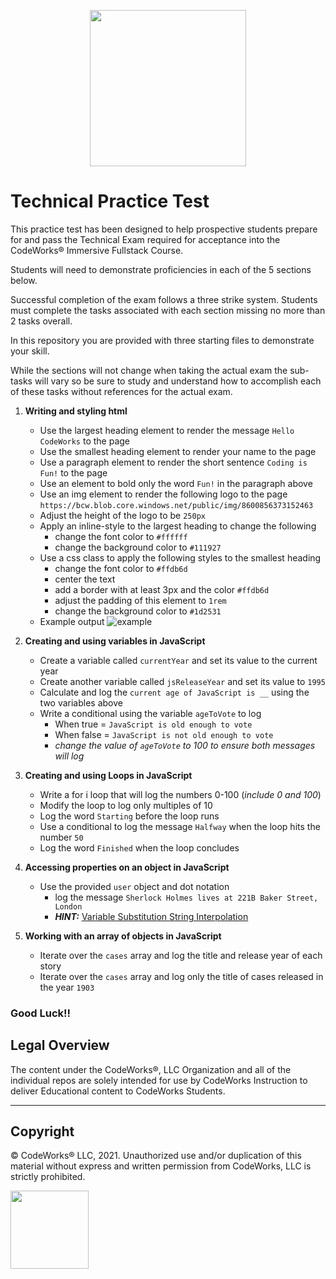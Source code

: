 <p align="center">
<img src="https://bcw.blob.core.windows.net/public/img/8600856373152463" width="250">
</p>

# Technical Practice Test

This practice test has been designed to help prospective students prepare for and pass the Technical Exam required for acceptance into the CodeWorks® Immersive Fullstack Course. 

Students will need to demonstrate proficiencies in each of the 5 sections below. 

Successful completion of the exam follows a three strike system. Students must complete the tasks associated with each section missing no more than 2 tasks overall.

In this repository you are provided with three starting files to demonstrate your skill. 

While the sections will not change when taking the actual exam the sub-tasks will vary so be sure to study and understand how to accomplish each of these tasks without references for the actual exam. 

1. **Writing and styling html**
    - Use the largest heading element to render the message `Hello CodeWorks` to the page
    - Use the smallest heading element to render your name to the page
    - Use a paragraph element to render the short sentence `Coding is Fun!` to the page
    - Use an element to bold only the word `Fun!` in the paragraph above
    - Use an img element to render the following logo to the page `https://bcw.blob.core.windows.net/public/img/8600856373152463`
    - Adjust the height of the logo to be `250px`
    - Apply an inline-style to the largest heading to change the following
      - change the font color to `#ffffff`
      - change the background color to `#111927`
    - Use a css class to apply the following styles to the smallest heading
      - change the font color to `#ffdb6d`
      - center the text
      - add a border with at least 3px and the color `#ffdb6d`
      - adjust the padding of this element to `1rem`
      - change the background color to `#1d2531`
    - Example output  ![example](example.jpg)

2. **Creating and using variables in JavaScript**
    - Create a variable called `currentYear` and set its value to the current year
    - Create another variable called `jsReleaseYear` and set its value to `1995`
    - Calculate and log the `current age of JavaScript is __` using the two variables above
    - Write a conditional using the variable `ageToVote` to log
      - When true = `JavaScript is old enough to vote`
      - When false = `JavaScript is not old enough to vote`
      - *change the value of `ageToVote` to 100 to ensure both messages will log*

3. **Creating and using Loops in JavaScript**
    - Write a for i loop that will log the numbers 0-100 (*include 0 and 100*)
    - Modify the loop to log only multiples of 10
    - Log the word `Starting` before the loop runs
    - Use a conditional to log the message `Halfway` when the loop hits the number `50`
    - Log the word `Finished` when the loop concludes

4. **Accessing properties on an object in JavaScript**
    - Use the provided `user` object and dot notation
      - log the message `Sherlock Holmes lives at 221B Baker Street, London`
      - ***HINT:*** [Variable Substitution String Interpolation](https://www.w3schools.com/js/js_string_templates.asp)
      
5. **Working with an array of objects in JavaScript**
    - Iterate over the `cases` array and log the title and release year of each story
    - Iterate over the `cases` array and log only the title of cases released in the year `1903`

### Good Luck!!

## Legal Overview

The content under the CodeWorks®, LLC Organization and all of the individual repos are solely intended for use by CodeWorks Instruction to deliver Educational content to CodeWorks Students.

---

## Copyright

© CodeWorks® LLC, 2021. Unauthorized use and/or duplication of this material without express and written permission from CodeWorks, LLC is strictly prohibited.

<img src="https://bcw.blob.core.windows.net/public/img/7815839041305055" width="125">
